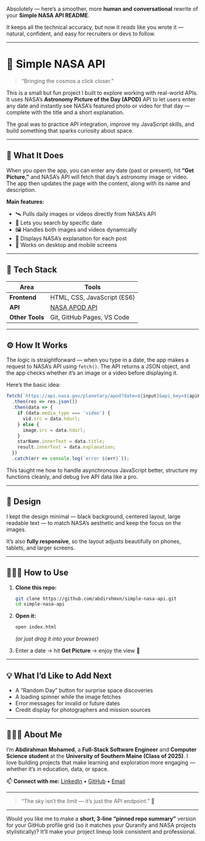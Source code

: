Absolutely — here’s a smoother, more **human and conversational** rewrite of your **Simple NASA API README**.

It keeps all the technical accuracy, but now it *reads* like you wrote it — natural, confident, and easy for recruiters or devs to follow.

---

# 🚀 Simple NASA API

> “Bringing the cosmos a click closer.”

This is a small but fun project I built to explore working with real-world APIs. It uses NASA’s **Astronomy Picture of the Day (APOD)** API to let users enter any date and instantly see NASA’s featured photo or video for that day — complete with the title and a short explanation.

The goal was to practice API integration, improve my JavaScript skills, and build something that sparks curiosity about space.

---

## 🌌 What It Does

When you open the app, you can enter any date (past or present), hit **“Get Picture,”** and NASA’s API will fetch that day’s astronomy image or video. The app then updates the page with the content, along with its name and description.

**Main features:**

* 🛰️ Pulls daily images or videos directly from NASA’s API
* 📅 Lets you search by specific date
* 🖼️ Handles both images and videos dynamically
* 💬 Displays NASA’s explanation for each post
* 📱 Works on desktop and mobile screens

---

## 🧰 Tech Stack

| Area            | Tools                                  |
| --------------- | -------------------------------------- |
| **Frontend**    | HTML, CSS, JavaScript (ES6)            |
| **API**         | [NASA APOD API](https://api.nasa.gov/) |
| **Other Tools** | Git, GitHub Pages, VS Code             |

---

## ⚙️ How It Works

The logic is straightforward — when you type in a date, the app makes a request to NASA’s API using `fetch()`. The API returns a JSON object, and the app checks whether it’s an image or a video before displaying it.

Here’s the basic idea:

```javascript
fetch(`https://api.nasa.gov/planetary/apod?date=${input}&api_key=${apiKey}`)
  .then(res => res.json())
  .then(data => {
    if (data.media_type === 'video') {
      vid.src = data.hdurl;
    } else {
      image.src = data.hdurl;
    }
    starName.innerText = data.title;
    result.innerText = data.explanation;
  })
  .catch(err => console.log(`error ${err}`));
```

This taught me how to handle asynchronous JavaScript better, structure my functions cleanly, and debug live API data like a pro.

---

## 🎨 Design

I kept the design minimal — black background, centered layout, large readable text — to match NASA’s aesthetic and keep the focus on the images.

It’s also **fully responsive**, so the layout adjusts beautifully on phones, tablets, and larger screens.

---

## 🧑🏽‍🚀 How to Use

1. **Clone this repo:**

   ```bash
   git clone https://github.com/abdirxhmxn/simple-nasa-api.git
   cd simple-nasa-api
   ```
2. **Open it:**

   ```bash
   open index.html
   ```

   *(or just drag it into your browser)*
3. Enter a date → hit **Get Picture** → enjoy the view 🌌

---

## 💡 What I’d Like to Add Next

* A “Random Day” button for surprise space discoveries
* A loading spinner while the image fetches
* Error messages for invalid or future dates
* Credit display for photographers and mission sources

---

## 👨🏽‍💻 About Me

I’m **Abdirahman Mohamed**, a **Full-Stack Software Engineer** and **Computer Science student** at the **University of Southern Maine (Class of 2025)**.
I love building projects that make learning and exploration more engaging — whether it’s in education, data, or space.

📫 **Connect with me:**
[LinkedIn](https://linkedin.com/in/abdirahmanamohamed) • [GitHub](https://github.com/abdirxhmxn) • [Email](mailto:work.amohamed@gmail.com)

---

> “The sky isn’t the limit — it’s just the API endpoint.” 🌠

---

Would you like me to make a **short, 3-line “pinned repo summary”** version for your GitHub profile grid (so it matches your Quranify and NASA projects stylistically)? It’ll make your project lineup look consistent and professional.
